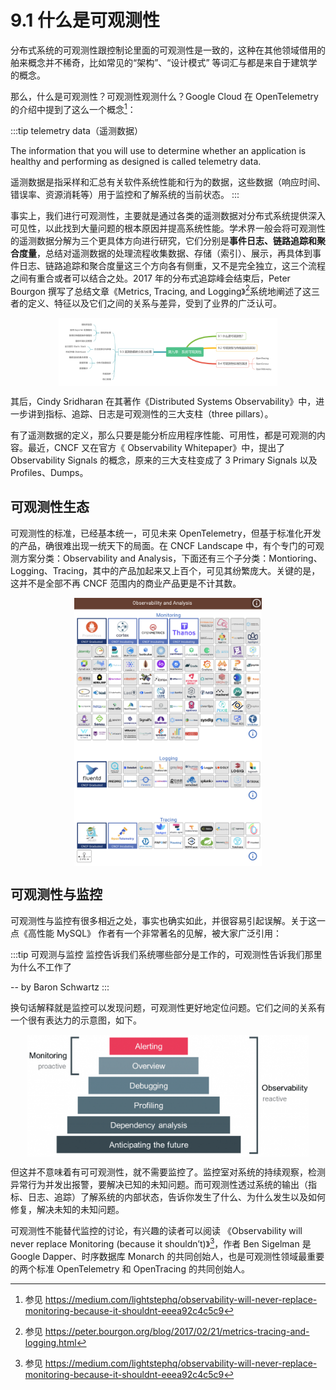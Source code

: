 # 9.1 什么是可观测性

分布式系统的可观测性跟控制论里面的可观测性是一致的，这种在其他领域借用的舶来概念并不稀奇，比如常见的“架构”、“设计模式” 等词汇与都是来自于建筑学的概念。

那么，什么是可观测性？可观测性观测什么？Google Cloud 在 OpenTelemetry 的介绍中提到了这么一个概念[^1]：

:::tip telemetry data（遥测数据）

The information that you will use to determine whether an application is healthy and performing as designed is called telemetry data. 

遥测数据是指采样和汇总有关软件系统性能和行为的数据，这些数据（响应时间、错误率、资源消耗等）用于监控和了解系统的当前状态。
:::

事实上，我们进行可观测性，主要就是通过各类的遥测数据对分布式系统提供深⼊可⻅性，以此找到⼤量问题的根本原因并提⾼系统性能。学术界一般会将可观测性的遥测数据分解为三个更具体方向进行研究，它们分别是**事件日志、链路追踪和聚合度量**，总结对遥测数据的处理流程收集数据、存储（索引）、展示，再具体到事件日志、链路追踪和聚合度量这三个方向各有侧重，又不是完全独立，这三个流程之间有重合或者可以结合之处。2017 年的分布式追踪峰会结束后，Peter Bourgon 撰写了总结文章《Metrics, Tracing, and Logging》[^2]系统地阐述了这三者的定义、特征以及它们之间的关系与差异，受到了业界的广泛认可。

<div  align="center">
	<img src="../assets/observability.png" width = "350"  align=center />
</div>

其后，Cindy Sridharan 在其著作《Distributed Systems Observability》中，进一步讲到指标、追踪、日志是可观测性的三大支柱（three pillars）。


有了遥测数据的定义，那么只要是能分析应用程序性能、可用性，都是可观测的内容。最近，CNCF 又在官方《 Observability Whitepaper》中，提出了 Observability Signals 的概念，原来的三大支柱变成了 3 Primary Signals 以及 Profiles、Dumps。



## 可观测性生态

可观测性的标准，已经基本统一，可见未来 OpenTelemetry，但基于标准化开发的产品，确很难出现一统天下的局面。在 CNCF Landscape 中，有个专门的可观测方案分类：Observability and Analysis，下面还有三个子分类：Montioring、Logging、Tracing，其中的产品加起来又上百个，可见其纷繁庞大。关键的是，这并不是全部不再 CNCF 范围内的商业产品更是不计其数。
<div  align="center">
	<img src="../assets/cncf-observability.png" width = "300"  align=center />
</div>

## 可观测性与监控

可观测性与监控有很多相近之处，事实也确实如此，并很容易引起误解。关于这一点《高性能 MySQL》 作者有一个非常著名的见解，被大家广泛引用：

:::tip 可观测与监控
监控告诉我们系统哪些部分是工作的，可观测性告诉我们那里为什么不工作了

-- by Baron Schwartz
:::

换句话解释就是监控可以发现问题，可观测性更好地定位问题。它们之间的关系有一个很有表达力的示意图，如下。

<div  align="center">
	<img src="../assets/Monitoring-vs-Observability.png" width = "450"  align=center />
</div>

但这并不意味着有可可观测性，就不需要监控了。监控室对系统的持续观察，检测异常行为并发出报警，要解决已知的未知问题。而可观测性透过系统的输出（指标、日志、追踪）了解系统的内部状态，告诉你发生了什么、为什么发生以及如何修复，解决未知的未知问题。

可观测性不能替代监控的讨论，有兴趣的读者可以阅读 《Observability will never replace Monitoring (because it shouldn’t)》[^1]，作者 Ben Sigelman 是 Google Dapper、时序数据库 Monarch 的共同创始人，也是可观测性领域最重要的两个标准 OpenTelemetry 和 OpenTracing 的共同创始人。




[^1]: 参见 https://medium.com/lightstephq/observability-will-never-replace-monitoring-because-it-shouldnt-eeea92c4c5c9


[^1]: 参见 https://cloud.google.com/learn/what-is-opentelemetry
[^2]: 参见 https://peter.bourgon.org/blog/2017/02/21/metrics-tracing-and-logging.html

